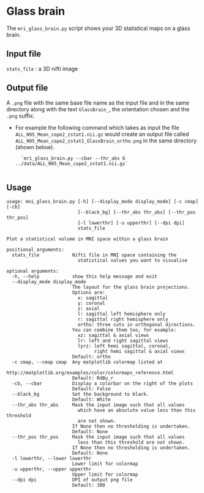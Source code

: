 # Glass brain

The `mri_glass_brain.py` script shows your 3D statistical maps on a glass brain.

## Input file

`stats_file` : a 3D nifti image

## Output file

A `.png` file with the same base file name as the input file and in the same directory along with the text `GlassBrain_`, the orientation chosen and the `.png` suffix.

* For example the following command which takes as input the file `ALL_N95_Mean_cope2_zstat1.nii.gz` would create an output file called `ALL_N95_Mean_cope2_zstat1_GlassBrain_ortho.png` in the same directory (shown below).

        `mri_glass_brain.py --cbar --thr_abs 6 ../data/ALL_N95_Mean_cope2_zstat1.nii.gz`
  
![]()

## Usage
```
usage: mni_glass_brain.py [-h] [--display_mode display_mode] [-c cmap] [-cb]
                          [--black_bg] [--thr_abs thr_abs] [--thr_pos thr_pos]
                          [-l lowerthr] [-u upperthr] [--dpi dpi]
                          stats_file

Plot a statistical volume in MNI space within a glass brain

positional arguments:
  stats_file            Nifti file in MNI space containing the 
                          statistical values you want to visualise

optional arguments:
  -h, --help            show this help message and exit
  --display_mode display_mode
                        The layout for the glass brain projections.
                        Options are:
                          x: sagittal
                          y: coronal
                          z: axial
                          l: sagittal left hemisphere only
                          r: sagittal right hemisphere only
                          ortho: three cuts in orthogonal directions.
                        You can combine them too, for example:
                          xz: sagittal & axial views
                          lr: left and right sagittal views
                          lyrz: left hemi sagittal, coronal,
                                right hemi sagittal & axial views
                        Default: ortho
  -c cmap, --cmap cmap  Any matplotlib colormap listed at
                          http://matplotlib.org/examples/color/colormaps_reference.html
                        Default: RdBu_r
  -cb, --cbar           Display a colorbar on the right of the plots
                        Default: False
  --black_bg            Set the background to black.
                        Default: White
  --thr_abs thr_abs     Mask the input image such that all values
                          which have an absolute value less than this threshold
                          are not shown.
                        If None then no thresholding is undertaken.
                        Default: None
  --thr_pos thr_pos     Mask the input image such that all values
                          less than this threshold are not shown.
                        If None then no thresholding is undertaken.
                        Default: None
  -l lowerthr, --lower lowerthr
                        Lower limit for colormap
  -u upperthr, --upper upperthr
                        Upper limit for colormap
  --dpi dpi             DPI of output png file
                        Default: 300
```
